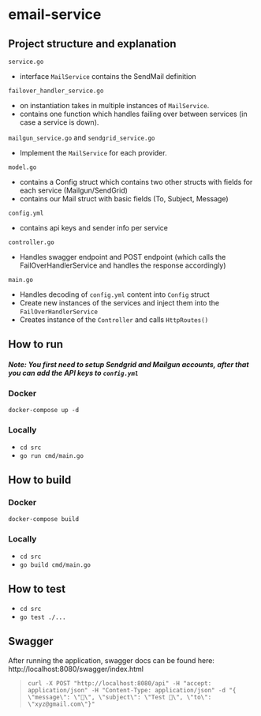 # email-service

## Project structure and explanation

`service.go`

- interface `MailService` contains the SendMail definition

`failover_handler_service.go`

- on instantiation takes in multiple instances of `MailService`.
- contains one function which handles failing over between services (in case a service is down).

`mailgun_service.go` and `sendgrid_service.go`

- Implement the `MailService` for each provider.

`model.go`

- contains a Config struct which contains two other structs with fields for each service (Mailgun/SendGrid)
- contains our Mail struct with basic fields (To, Subject, Message)

`config.yml`

- contains api keys and sender info per service

`controller.go`

- Handles swagger endpoint and POST endpoint (which calls the FailOverHandlerService and handles the response accordingly)

`main.go`

- Handles decoding of `config.yml` content into `Config` struct
- Create new instances of the services and inject them into the `FailOverHandlerService`
- Creates instance of the `Controller` and calls `HttpRoutes()`

## How to run

##### Note: You first need to setup Sendgrid and Mailgun accounts, after that you can add the API keys to `config.yml`

### Docker

`docker-compose up -d`

### Locally

- `cd src`
- `go run cmd/main.go`

## How to build

### Docker

`docker-compose build`

### Locally

- `cd src`
- `go build cmd/main.go`

## How to test

- `cd src`
- `go test ./...`

## Swagger

After running the application, swagger docs can be found here: http://localhost:8080/swagger/index.html

> `curl -X POST "http://localhost:8080/api" -H "accept: application/json" -H "Content-Type: application/json" -d "{ \"message\": \"👋\", \"subject\": \"Test 🍻\", \"to\": \"xyz@gmail.com\"}"`
